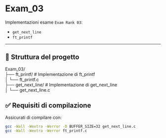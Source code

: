 # Exam_03

Implementazioni esame `Exam Rank 03`:
- `get_next_line`  
- `ft_printf`  

---

## 📁 Struttura del progetto

Exam_03/  
├── ft_printf/        # Implementazione di ft_printf  
│   └── ft_printf.c  
├── get_next_line/    # Implementazione di get_next_line  
│   └── get_next_line.c  


## ✅ Requisiti di compilazione

Assicurati di compilare con:

```bash
gcc -Wall -Wextra -Werror -D BUFFER_SIZE=32 get_next_line.c
gcc -Wall -Wextra -Werror ft_printf.c
```
